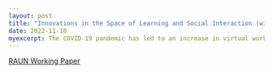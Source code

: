 ```yaml
---
layout: post
title: "Innovations in the Space of Learning and Social Interaction (with Anna Arias-Duart and Chelsea Couture)"
date: 2022-11-10
myexcerpt: The COVID-19 pandemic has led to an increase in virtual work and learning environments. The paper at hand sheds light on how social interactions are affected in the virtual space. We focus on one specific sub-area of virtual interactions in adult professional development programs, the virtual learning environment offered to United Nations High Commissioner for Refugees (UNHCR) staff members. This study applies a qualitative research strategy and conducts semi-structured interviews with 3 different target groups. The investigation found that all 3 stakeholder groups coincide on certain advantages and disadvantages when learning online, and that the creation of meaningful social relationships virtually is especially problematic. The current investigation concludes by giving 3 higher-level recommendations on how to foster social interactions in the virtual space and relates these to specified hands-on approaches (R&R Journal of Population Economics).  
---
```


[RAUN Working Paper](http://www.ra-un.org/uploads/4/7/5/4/47544571/group_15_unhcr_2021_raun_final_paper.pdf)

<object data="/images/group_15_unhcr_2021_raun_final_paper.pdf" width="1000" height="1000" type='application/pdf'></object>
